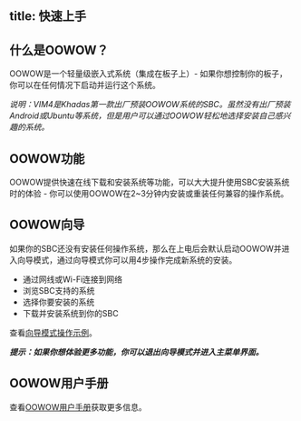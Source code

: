title: 快速上手
---

## 什么是OOWOW？

OOWOW是一个轻量级嵌入式系统（集成在板子上）- 如果你想控制你的板子，你可以在任何情况下启动并运行这个系统。

*说明：VIM4是Khadas第一款出厂预装OOWOW系统的SBC。虽然没有出厂预装Android或Ubuntu等系统，但是用户可以通过OOWOW轻松地选择安装自己感兴趣的系统。*

## OOWOW功能

OOWOW提供快速在线下载和安装系统等功能，可以大大提升使用SBC安装系统时的体验 - 你可以使用OOWOW在2~3分钟内安装或重装任何兼容的操作系统。

## OOWOW向导

如果你的SBC还没有安装任何操作系统，那么在上电后会默认启动OOWOW并进入向导模式，通过向导模式你可以用4步操作完成新系统的安装。

* 通过网线或Wi-Fi连接到网络
* 浏览SBC支持的系统
* 选择你要安装的系统
* 下载并安装系统到你的SBC

查看[向导模式操作示例](https://dl.khadas.com/.temp/oowow/screencast/quick-start/-gallery?play=loop)。

***提示：如果你想体验更多功能，你可以退出向导模式并进入主菜单界面。***

## OOWOW用户手册

查看[OOWOW用户手册](user_manual.html)获取更多信息。
